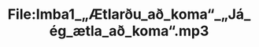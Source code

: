 ---
title: File:Imba1_„Ætlarðu_að_koma“_„Já_ég_ætla_að_koma“.mp3
recording of: „Ætlarðu að koma?“ „Já, ég ætla að koma.“
reading speed: slow
speaker: Imba
license: CC0
---